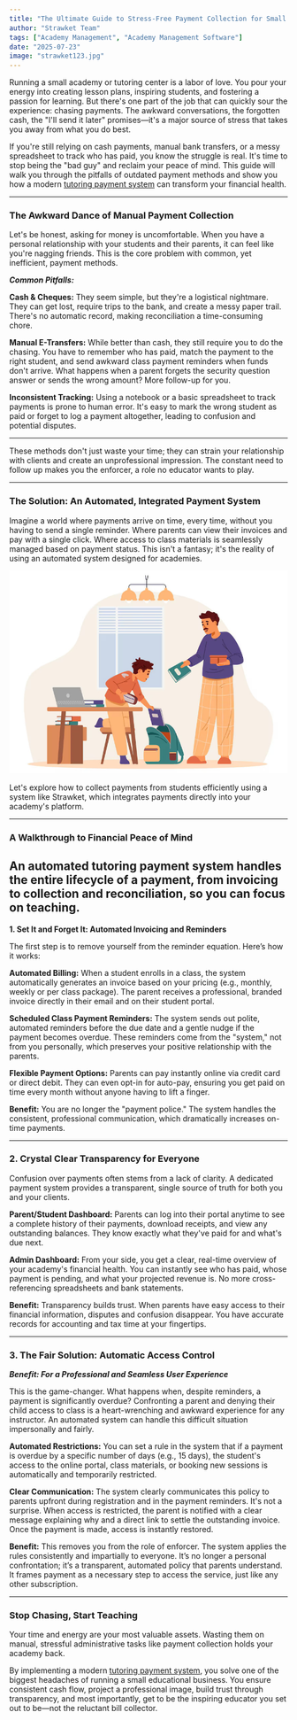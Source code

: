 ```yaml
---
title: "The Ultimate Guide to Stress-Free Payment Collection for Small Academies"
author: "Strawket Team"
tags: ["Academy Management", "Academy Management Software"]
date: "2025-07-23"
image: "strawket123.jpg"
---
```



Running a small academy or tutoring center is a labor of love. You pour your energy into creating lesson plans, inspiring students, and fostering a passion for learning. But there's one part of the job that can quickly sour the experience: chasing payments. The awkward conversations, the forgotten cash, the "I'll send it later" promises—it's a major source of stress that takes you away from what you do best.

If you're still relying on cash payments, manual bank transfers, or a messy spreadsheet to track who has paid, you know the struggle is real. It's time to stop being the "bad guy" and reclaim your peace of mind. This guide will walk you through the pitfalls of outdated payment methods and show you how a modern [tutoring payment system](https://strawket.com/) can transform your financial health.

---

### The Awkward Dance of Manual Payment Collection

Let's be honest, asking for money is uncomfortable. When you have a personal relationship with your students and their parents, it can feel like you're nagging friends. This is the core problem with common, yet inefficient, payment methods.


**_Common Pitfalls:_**

**Cash & Cheques:** They seem simple, but they're a logistical nightmare. They can get lost, require trips to the bank, and create a messy paper trail. There's no automatic record, making reconciliation a time-consuming chore.

**Manual E-Transfers:** While better than cash, they still require you to do the chasing. You have to remember who has paid, match the payment to the right student, and send awkward class payment reminders when funds don't arrive. What happens when a parent forgets the security question answer or sends the wrong amount? More follow-up for you.

**Inconsistent Tracking:** Using a notebook or a basic spreadsheet to track payments is prone to human error. It's easy to mark the wrong student as paid or forget to log a payment altogether, leading to confusion and potential disputes.

---

These methods don't just waste your time; they can strain your relationship with clients and create an unprofessional impression. The constant need to follow up makes you the enforcer, a role no educator wants to play.

---

### The Solution: An Automated, Integrated Payment System

Imagine a world where payments arrive on time, every time, without you having to send a single reminder. Where parents can view their invoices and pay with a single click. Where access to class materials is seamlessly managed based on payment status. This isn't a fantasy; it's the reality of using an automated system designed for academies.

![](https://github.com/premierchessacademy/strawket-content/blob/main/images/strawket124.jpg)

Let's explore how to collect payments from students efficiently using a system like Strawket, which integrates payments directly into your academy's platform.

---

### A Walkthrough to Financial Peace of Mind

An automated tutoring payment system handles the entire lifecycle of a payment, from invoicing to collection and reconciliation, so you can focus on teaching.
---

**1. Set It and Forget It: Automated Invoicing and Reminders**

The first step is to remove yourself from the reminder equation. Here’s how it works:

**Automated Billing:** When a student enrolls in a class, the system automatically generates an invoice based on your pricing (e.g., monthly, weekly or per class package). The parent receives a professional, branded invoice directly in their email and on their student portal.

**Scheduled Class Payment Reminders:** The system sends out polite, automated reminders before the due date and a gentle nudge if the payment becomes overdue. These reminders come from the "system," not from you personally, which preserves your positive relationship with the parents.

**Flexible Payment Options:** Parents can pay instantly online via credit card or direct debit. They can even opt-in for auto-pay, ensuring you get paid on time every month without anyone having to lift a finger.

**Benefit:** You are no longer the "payment police." The system handles the consistent, professional communication, which dramatically increases on-time payments.

---

### 2. Crystal Clear Transparency for Everyone

Confusion over payments often stems from a lack of clarity. A dedicated payment system provides a transparent, single source of truth for both you and your clients.

**Parent/Student Dashboard:** Parents can log into their portal anytime to see a complete history of their payments, download receipts, and view any outstanding balances. They know exactly what they've paid for and what's due next.

**Admin Dashboard:** From your side, you get a clear, real-time overview of your academy's financial health. You can instantly see who has paid, whose payment is pending, and what your projected revenue is. No more cross-referencing spreadsheets and bank statements.

**Benefit:** Transparency builds trust. When parents have easy access to their financial information, disputes and confusion disappear. You have accurate records for accounting and tax time at your fingertips.

---

### 3. The Fair Solution: Automatic Access Control

**_Benefit: For a Professional and Seamless User Experience_**

This is the game-changer. What happens when, despite reminders, a payment is significantly overdue? Confronting a parent and denying their child access to class is a heart-wrenching and awkward experience for any instructor. An automated system can handle this difficult situation impersonally and fairly.

**Automated Restrictions:** You can set a rule in the system that if a payment is overdue by a specific number of days (e.g., 15 days), the student's access to the online portal, class materials, or booking new sessions is automatically and temporarily restricted.

**Clear Communication:** The system clearly communicates this policy to parents upfront during registration and in the payment reminders. It's not a surprise. When access is restricted, the parent is notified with a clear message explaining why and a direct link to settle the outstanding invoice. Once the payment is made, access is instantly restored.

**Benefit:** This removes you from the role of enforcer. The system applies the rules consistently and impartially to everyone. It’s no longer a personal confrontation; it’s a transparent, automated policy that parents understand. It frames payment as a necessary step to access the service, just like any other subscription.

---

### Stop Chasing, Start Teaching

Your time and energy are your most valuable assets. Wasting them on manual, stressful administrative tasks like payment collection holds your academy back.

By implementing a modern [tutoring payment system](https://strawket.com/), you solve one of the biggest headaches of running a small educational business. You ensure consistent cash flow, project a professional image, build trust through transparency, and most importantly, get to be the inspiring educator you set out to be—not the reluctant bill collector.
